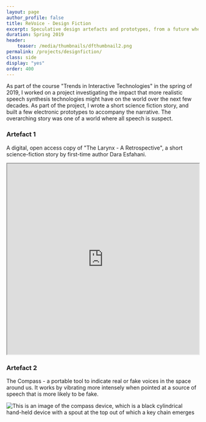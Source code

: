 ```yaml
---
layout: page
author_profile: false
title: ReVoice - Design Fiction
excerpt: Speculative design artefacts and prototypes, from a future where all speech is suspect.
duration: Spring 2019
header:
    teaser: /media/thumbnails/dfthumbnail2.png
permalink: /projects/designfiction/
class: side
display: "yes"
order: 400
---
```


As part of the course "Trends in Interactive Technologies" in the spring of 2019, I worked on a project investigating the impact that more realistic speech synthesis technologies might have on the world over the next few decades. As part of the project, I wrote a short science fiction story, and built a few electronic prototypes to accompany the narrative. The overarching story was one of a world where all speech is suspect.

### Artefact 1

A digital, open access copy of "The Larynx - A Retrospective", a short science-fiction story by first-time author Dara Esfahani.

<p align = "center">
    <iframe class = "book" src="https://drive.google.com/file/d/1FDwKHk32I_E65a_XoRx-Mdpqa9xdT_zf/preview" width="100%" height="500px"></iframe>
</p>

### Artefact 2

The Compass - a portable tool to indicate real or fake voices in the space around us. It works by vibrating more intensely when pointed at a source of speech that is more likely to be fake.

![This is an image of the compass device, which is a black cylindrical hand-held device with a spout at the top out of which a key chain emerges](\media\thumbnails\dfthumbnail2.png)
